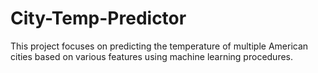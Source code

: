 # City-Temp-Predictor
This project focuses on predicting the temperature of multiple American cities based on various features using machine learning procedures.
